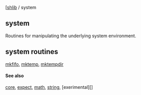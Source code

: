 [[shlib][] / system

system
------

Routines for manipulating the underlying system environment.

## system routines ##

  [mkfifo][], [mktemp][], [mktempdir][]

#### See also ####

 [core][], [expect][], [math][], [string][], [exerimental][]

[mkfifo]: mkfifo.md
[mktemp]: mktemp.md
[mktempdir]: mktempdir.md

[core]: ../doc/__index__.md "core"
[expect]: ../expect/__index__.md "expect"
[math]: ../math/__index__.md "math"
[string]: ../string/__index__.md "string"
[system]: ../system/__index__.md "system"
[experimental]: ../experimental/__index__.md "experimental"
[shlib]: http://github.com/major0/shlib "shlib"
